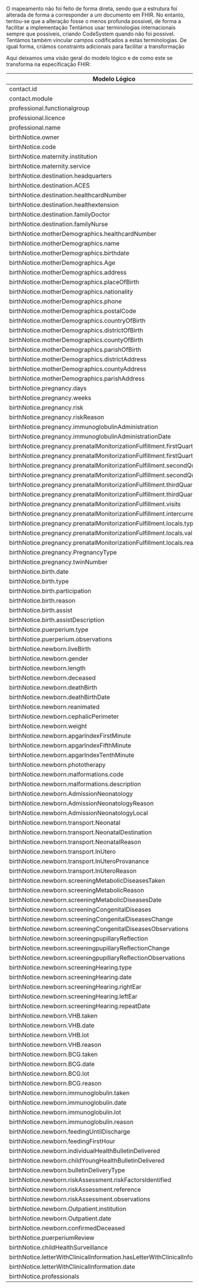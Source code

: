 O mapeamento não foi feito de forma direta, sendo que a estrutura foi alterada de forma a corresponder a um documento em FHIR. No entanto, tentou-se que a alteração fosse o menos profunda possivel, de forma a facilitar a implementação
Tentámos usar terminologias internacionais sempre que possiveis, criando CodeSystem quando não foi possivel. Tentámos também vincular campos codificados a estas terminologias. De igual forma, criámos constraints adicionais para facilitar a transformação

Aqui deixamos uma visão geral do modelo lógico e de como este se transforma na especificação FHIR:  



|          Modelo Lógico                                                    | FHIR  |
|----------------------------------------------------------------------------|---|
| contact.id                                                                  |   |
| contact.module                                                             |   |
| professional.functionalgroup                                               |   |
| professional.licence                                                       |   |
| professional.name                                                          |   |
| birthNotice.owner                                                          |   |
| birthNotice.code                                                           |   |
| birthNotice.maternity.institution                                          |   |
| birthNotice.maternity.service                                              |   |
| birthNotice.destination.headquarters                                       | Organization.  |
| birthNotice.destination.ACES                                               | Organization.   |
| birthNotice.destination.healthcardNumber                                   | Organization.   |
| birthNotice.destination.healthextension                                    | Organization.   |
| birthNotice.destination.familyDoctor                                       | Practitioner.   |
| birthNotice.destination.familyNurse                                        | Practitioner.   |
| birthNotice.motherDemographics.healthcardNumber                            | Patient.identifier  |
| birthNotice.motherDemographics.name                                        | Patient.name |
| birthNotice.motherDemographics.birthdate                                   | Patient.birthDate |
| birthNotice.motherDemographics.Age                                         | Patient.birthDate  |
| birthNotice.motherDemographics.address                                     | Patient.address  |
| birthNotice.motherDemographics.placeOfBirth                                | Patient.extension.birthPlace  |
| birthNotice.motherDemographics.nationality                                 | Patient.extension.nationality   |
| birthNotice.motherDemographics.phone                                       | Patient.contact  |
| birthNotice.motherDemographics.postalCode                                  | Patient.address |
| birthNotice.motherDemographics.countryOfBirth                              | Patient.extension.birthPlace  | |
| birthNotice.motherDemographics.districtOfBirth                             | Patient.extension.birthPlace  |  |
| birthNotice.motherDemographics.countyOfBirth                               | Patient.extension.birthPlace  | |
| birthNotice.motherDemographics.parishOfBirth                               | Patient.extension.birthPlace  | |
| birthNotice.motherDemographics.districtAddress                             | Patient.address |
| birthNotice.motherDemographics.countyAddress                               | Patient.address |
| birthNotice.motherDemographics.parishAddress                               | Patient.address |
| birthNotice.pregnancy.days                                                 | Observation\[Pregancy\].component  |
| birthNotice.pregnancy.weeks                                                | Observation\[Pregancy\].component  |
| birthNotice.pregnancy.risk                                                 | Observation\[Pregancy\].component  |
| birthNotice.pregnancy.riskReason                                           | Observation\[Pregancy\].component  |
| birthNotice.pregnancy.immunoglobulinAdministration                         |  Vaccination.status  |
| birthNotice.pregnancy.immunoglobulinAdministrationDate                     | Vaccination.effectiveDateTime   |
| birthNotice.pregnancy.prenatalMonitorizationFulfillment.firstQuarterEco    | Observation\[Pregancy\].component  |
| birthNotice.pregnancy.prenatalMonitorizationFulfillment.firstQuarterBio    | Observation\[Pregancy\].component  |
| birthNotice.pregnancy.prenatalMonitorizationFulfillment.secondQuarterEco   | Observation\[Pregancy\].component  |
| birthNotice.pregnancy.prenatalMonitorizationFulfillment.secondQuarterBio   | Observation\[Pregancy\].component  |
| birthNotice.pregnancy.prenatalMonitorizationFulfillment.thirdQuarterEco    | Observation\[Pregancy\].component  |
| birthNotice.pregnancy.prenatalMonitorizationFulfillment.thirdQuarterBio    | Observation\[Pregancy\].component  |
| birthNotice.pregnancy.prenatalMonitorizationFulfillment.visits             |  Observation\[Pregancy\].component |
| birthNotice.pregnancy.prenatalMonitorizationFulfillment.intercurrences     |  Observation\[Pregancy\].component |
| birthNotice.pregnancy.prenatalMonitorizationFulfillment.locals.type        |   |
| birthNotice.pregnancy.prenatalMonitorizationFulfillment.locals.value       |   |
| birthNotice.pregnancy.prenatalMonitorizationFulfillment.locals.reason      |   |
| birthNotice.pregnancy.PregnancyType                                        | Observation\[Pregancy\].component  |
| birthNotice.pregnancy.twinNumber                                           | Observation\[Pregancy\].component  |
| birthNotice.birth.date                                                     | Observation\[Birth\].effectiveDatetime  |
| birthNotice.birth.type                                                     | Observation\[Birth\].component  |
| birthNotice.birth.participation                                            | Observation\[Birth\].component  |
| birthNotice.birth.reason                                                   | Observation\[Birth\].component  |
| birthNotice.birth.assist                                                   | Observation\[Birth\].component  |
| birthNotice.birth.assistDescription                                        | Observation\[Birth\].component  |
| birthNotice.puerperium.type                                                | Observation.  |
| birthNotice.puerperium.observations                                        | Observation. |
| birthNotice.newborn.liveBirth                                              | Patient\[Child\].deceased  |
| birthNotice.newborn.gender                                                 | Patient\[Child\].gender |
| birthNotice.newborn.length                                                 | Observation\[newBornExams\].component   |
| birthNotice.newborn.deceased                                               | Patient\[Child\].deceased  |
| birthNotice.newborn.deathBirth                                             | Patient\[Child\].deceased  |
| birthNotice.newborn.deathBirthDate                                         | Patient\[Child\].deceased  |
| birthNotice.newborn.reanimated                                             | Observation\[newBornExams\].component  |
| birthNotice.newborn.cephalicPerimeter                                      | Observation\[newBornExams\].component  |
| birthNotice.newborn.weight                                                 | Observation\[newBornExams\].component  |
| birthNotice.newborn.apgarIndexFirstMinute                                  | Observation\[newBornExams\].component |
| birthNotice.newborn.apgarIndexFifthMinute                                  | Observation\[newBornExams\].component  |
| birthNotice.newborn.apgarIndexTenthMinute                                  | Observation\[newBornExams\].component  |
| birthNotice.newborn.phototherapy                                           | Observation\[newBornExams\].component  |
| birthNotice.newborn.malformations.code                                     | Observation\[newBornExams\].component  |
| birthNotice.newborn.malformations.description                              | Observation\[newBornExams\].component  |
| birthNotice.newborn.AdmissionNeonatology                                   | Observation\[newBornExams\].component  |
| birthNotice.newborn.AdmissionNeonatologyReason                             | Observation\[newBornExams\].component  |
| birthNotice.newborn.AdmissionNeonatologyLocal                              | Observation\[newBornExams\].component  |
| birthNotice.newborn.transport.Neonatal                                     |   |
| birthNotice.newborn.transport.NeonatalDestination                          |   |
| birthNotice.newborn.transport.NeonatalReason                               |   |
| birthNotice.newborn.transport.InUtero                                      |   |
| birthNotice.newborn.transport.InUteroProvanance                            |   |
| birthNotice.newborn.transport.InUteroReason                                |   |
| birthNotice.newborn.screeningMetabolicDiseasesTaken                        | Observation.  |
| birthNotice.newborn.screeningMetabolicReason                               | Observation.  |
| birthNotice.newborn.screeningMetabolicDiseasesDate                         | Observation.  |
| birthNotice.newborn.screeningCongenitalDiseases                            | Observation.  |
| birthNotice.newborn.screeningCongenitalDiseasesChange                      | Observation.  |
| birthNotice.newborn.screeningCongenitalDiseasesObservations                | Observation.  |
| birthNotice.newborn.screeningpupillaryReflection                           | Observation.  |
| birthNotice.newborn.screeningpupillaryReflectionChange                     | Observation.  |
| birthNotice.newborn.screeningpupillaryReflectionObservations               | Observation.  |
| birthNotice.newborn.screeningHearing.type                                  | Observation.  |
| birthNotice.newborn.screeningHearing.date                                  | Observation.  |
| birthNotice.newborn.screeningHearing.rightEar                              | Observation.  |
| birthNotice.newborn.screeningHearing.leftEar                               | Observation.  |
| birthNotice.newborn.screeningHearing.repeatDate                            | Observation.  |
| birthNotice.newborn.VHB.taken                                              | Vaccination.status  |
| birthNotice.newborn.VHB.date                                               | Vaccination.occurrenceDateTime  |
| birthNotice.newborn.VHB.lot                                                | Vaccination.lotNumber  |
| birthNotice.newborn.VHB.reason                                             |   |
| birthNotice.newborn.BCG.taken                                              | Vaccination.status  |
| birthNotice.newborn.BCG.date                                               |  Vaccination.occurrenceDateTime |
| birthNotice.newborn.BCG.lot                                                |  Vaccination.lotNumber |
| birthNotice.newborn.BCG.reason                                             |   |
| birthNotice.newborn.immunoglobulin.taken                                   | Vaccination.status  |
| birthNotice.newborn.immunoglobulin.date                                    | Vaccination.occurrenceDateTime  |
| birthNotice.newborn.immunoglobulin.lot                                     | Vaccination.lotNumber  |
| birthNotice.newborn.immunoglobulin.reason                                  |   |
| birthNotice.newborn.feedingUntilDischarge                                  | Observation\[newBornExams\].component  |
| birthNotice.newborn.feedingFirstHour                                       | Observation\[newBornExams\].component  |
| birthNotice.newborn.individualHealthBulletinDelivered                      | Observation\[newBornExams\].component  |
| birthNotice.newborn.childYoungHealthBulletinDelivered                      | Observation\[newBornExams\].component  |
| birthNotice.newborn.bulletinDeliveryType                                   | Observation\[newBornExams\].component  |
| birthNotice.newborn.riskAssessment.riskFactorsIdentified                   |   |
| birthNotice.newborn.riskAssessment.reference                               |   |
| birthNotice.newborn.riskAssessment.observations                            |   |
| birthNotice.newborn.Outpatient.institution                                 |   |
| birthNotice.newborn.Outpatient.date                                        |   |
| birthNotice.newborn.confirmedDeceased                                      |   |
| birthNotice.puerperiumReview                                               | Observation.  |
| birthNotice.childHealthSurveillance                                        | Observation.  |
| birthNotice.letterWithClinicalInformation.hasLetterWithClinicalInformation | Observation. |
| birthNotice.letterWithClinicalInformation.date                             | Observation.  |
| birthNotice.professionals                                                  |   |
